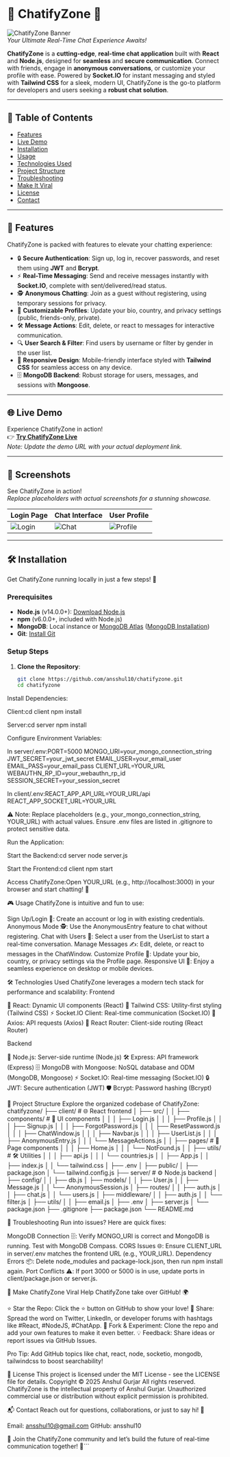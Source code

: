 # 🌟 ChatifyZone 🌟

![ChatifyZone Banner](https://via.placeholder.com/1200x400.png?text=ChatifyZone+-+Real-Time+Chat+App)  
*Your Ultimate Real-Time Chat Experience Awaits!*

**ChatifyZone** is a **cutting-edge**, **real-time chat application** built with **React** and **Node.js**, designed for **seamless** and **secure communication**. Connect with friends, engage in **anonymous conversations**, or customize your profile with ease. Powered by **Socket.IO** for instant messaging and styled with **Tailwind CSS** for a sleek, modern UI, ChatifyZone is the go-to platform for developers and users seeking a **robust chat solution**.

---

## 📖 Table of Contents

- [Features](#-features)
- [Live Demo](#-live-demo)
- [Installation](#-installation)
- [Usage](#-usage)
- [Technologies Used](#-technologies-used)
- [Project Structure](#-project-structure)
- [Troubleshooting](#-troubleshooting)
- [Make It Viral](#-make-chatifyzone-viral)
- [License](#-license)
- [Contact](#-contact)

---

## 🚀 Features

ChatifyZone is packed with features to elevate your chatting experience:

- 🔒 **Secure Authentication**: Sign up, log in, recover passwords, and reset them using **JWT** and **Bcrypt**.
- ⚡ **Real-Time Messaging**: Send and receive messages instantly with **Socket.IO**, complete with sent/delivered/read status.
- 🕵️ **Anonymous Chatting**: Join as a guest without registering, using temporary sessions for privacy.
- 🎨 **Customizable Profiles**: Update your bio, country, and privacy settings (public, friends-only, private).
- 🛠️ **Message Actions**: Edit, delete, or react to messages for interactive communication.
- 🔍 **User Search & Filter**: Find users by username or filter by gender in the user list.
- 📱 **Responsive Design**: Mobile-friendly interface styled with **Tailwind CSS** for seamless access on any device.
- 🗄️ **MongoDB Backend**: Robust storage for users, messages, and sessions with **Mongoose**.

---

## 🌐 Live Demo

Experience ChatifyZone in action!  
👉 **[Try ChatifyZone Live](https://chatifyzone.vercel.app/)**  
*Note: Update the demo URL with your actual deployment link.*

---

## 📸 Screenshots

See ChatifyZone in action!  
*Replace placeholders with actual screenshots for a stunning showcase.*

| **Login Page** | **Chat Interface** | **User Profile** |
|----------------|-------------------|------------------|
| ![Login](https://via.placeholder.com/300x200.png?text=Login+Page) | ![Chat](https://via.placeholder.com/300x200.png?text=Chat+Interface) | ![Profile](https://via.placeholder.com/300x200.png?text=User+Profile) |

---

## 🛠️ Installation

Get ChatifyZone running locally in just a few steps! 🚀

### Prerequisites
- **Node.js** (v14.0.0+): [Download Node.js](https://nodejs.org/)
- **npm** (v6.0.0+, included with Node.js)
- **MongoDB**: Local instance or [MongoDB Atlas](https://www.mongodb.com/cloud/atlas) ([MongoDB Installation](https://www.mongodb.com/docs/manual/installation/))
- **Git**: [Install Git](https://git-scm.com/downloads)

### Setup Steps
1. **Clone the Repository**:
   ```bash
   git clone https://github.com/ansshul10/chatifyzone.git
   cd chatifyzone


Install Dependencies:

Client:cd client
npm install


Server:cd server
npm install




Configure Environment Variables:

In server/.env:PORT=5000
MONGO_URI=your_mongo_connection_string
JWT_SECRET=your_jwt_secret
EMAIL_USER=your_email_user
EMAIL_PASS=your_email_pass
CLIENT_URL=YOUR_URL
WEBAUTHN_RP_ID=your_webauthn_rp_id
SESSION_SECRET=your_session_secret


In client/.env:REACT_APP_API_URL=YOUR_URL/api
REACT_APP_SOCKET_URL=YOUR_URL



⚠️ Note: Replace placeholders (e.g., your_mongo_connection_string, YOUR_URL) with actual values. Ensure .env files are listed in .gitignore to protect sensitive data.

Run the Application:

Start the Backend:cd server
node server.js


Start the Frontend:cd client
npm start




Access ChatifyZone:Open YOUR_URL (e.g., http://localhost:3000) in your browser and start chatting! 🎉



🎮 Usage
ChatifyZone is intuitive and fun to use:

Sign Up/Login 🔑: Create an account or log in with existing credentials.
Anonymous Mode 🕵️: Use the AnonymousEntry feature to chat without registering.
Chat with Users 💬: Select a user from the UserList to start a real-time conversation.
Manage Messages ✍️: Edit, delete, or react to messages in the ChatWindow.
Customize Profile 🎨: Update your bio, country, or privacy settings via the Profile page.
Responsive UI 📱: Enjoy a seamless experience on desktop or mobile devices.


🛠️ Technologies Used
ChatifyZone leverages a modern tech stack for performance and scalability:
Frontend

🌟 React: Dynamic UI components (React)
🎨 Tailwind CSS: Utility-first styling (Tailwind CSS)
⚡ Socket.IO Client: Real-time communication (Socket.IO)
📡 Axios: API requests (Axios)
🧭 React Router: Client-side routing (React Router)

Backend

🚀 Node.js: Server-side runtime (Node.js)
🛠️ Express: API framework (Express)
🗄️ MongoDB with Mongoose: NoSQL database and ODM (MongoDB, Mongoose)
⚡ Socket.IO: Real-time messaging (Socket.IO)
🔒 JWT: Secure authentication (JWT)
🛡️ Bcrypt: Password hashing (Bcrypt)


📂 Project Structure
Explore the organized codebase of ChatifyZone:
chatifyzone/
├── client/                 # 🌐 React frontend
│   ├── src/
│   │   ├── components/     # 🧩 UI components
│   │   │   ├── Login.js
│   │   │   ├── Profile.js
│   │   │   ├── Signup.js
│   │   │   ├── ForgotPassword.js
│   │   │   ├── ResetPassword.js
│   │   │   ├── ChatWindow.js
│   │   │   ├── Navbar.js
│   │   │   ├── UserList.js
│   │   │   ├── AnonymousEntry.js
│   │   │   └── MessageActions.js
│   │   ├── pages/          # 📄 Page components
│   │   │   ├── Home.js
│   │   │   └── NotFound.js
│   │   ├── utils/          # 🛠️ Utilities
│   │   │   ├── api.js
│   │   │   └── countries.js
│   │   ├── App.js
│   │   ├── index.js
│   │   └── tailwind.css
│   ├── .env
│   ├── public/
│   ├── package.json
│   └── tailwind.config.js
├── server/                 # ⚙️ Node.js backend
│   ├── config/
│   │   ├── db.js
│   ├── models/
│   │   ├── User.js
│   │   ├── Message.js
│   │   └── AnonymousSession.js
│   ├── routes/
│   │   ├── auth.js
│   │   ├── chat.js
│   │   └── users.js
│   ├── middleware/
│   │   ├── auth.js
│   │   └── filter.js
│   ├── utils/
│   │   ├── email.js
│   ├── .env
│   ├── server.js
│   └── package.json
├── .gitignore
├── package.json
└── README.md


🔧 Troubleshooting
Run into issues? Here are quick fixes:

MongoDB Connection 🗄️: Verify MONGO_URI is correct and MongoDB is running. Test with MongoDB Compass.
CORS Issues 🌐: Ensure CLIENT_URL in server/.env matches the frontend URL (e.g., YOUR_URL).
Dependency Errors 📦: Delete node_modules and package-lock.json, then run npm install again.
Port Conflicts ⚠️: If port 3000 or 5000 is in use, update ports in client/package.json or server.js.


🚀 Make ChatifyZone Viral
Help ChatifyZone take over GitHub! 🌍

⭐ Star the Repo: Click the ⭐ button on GitHub to show your love!
📣 Share: Spread the word on Twitter, LinkedIn, or developer forums with hashtags like #React, #NodeJS, #ChatApp.
🍴 Fork & Experiment: Clone the repo and add your own features to make it even better.
💡 Feedback: Share ideas or report issues via GitHub Issues.

Pro Tip: Add GitHub topics like chat, react, node, socketio, mongodb, tailwindcss to boost searchability!

📜 License
This project is licensed under the MIT License - see the LICENSE file for details.
Copyright © 2025 Anshul Gurjar
All rights reserved. ChatifyZone is the intellectual property of Anshul Gurjar. Unauthorized commercial use or distribution without explicit permission is prohibited.

📬 Contact
Reach out for questions, collaborations, or just to say hi! 👋

Email: ansshul10@gmail.com
GitHub: ansshul10


🌟 Join the ChatifyZone community and let’s build the future of real-time communication together! 🌟```

